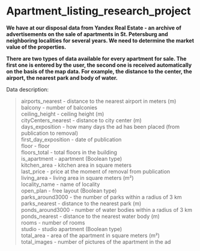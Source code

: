 # Apartment_listing_research_project

**We have at our disposal data from Yandex Real Estate - an archive of advertisements on the sale of apartments in St. Petersburg and neighboring localities for several years. We need to determine the market value of the properties.**

**There are two types of data available for every apartment for sale. The first one is entered by the user, the second one is received automatically on the basis of the map data. For example, the distance to the center, the airport, the nearest park and body of water.**


Data description:
> airports_nearest - distance to the nearest airport in meters (m)<br>
balcony - number of balconies<br>
ceiling_height - ceiling height (m)<br>
cityCenters_nearest - distance to city center (m)<br>
days_exposition - how many days the ad has been placed (from publication to removal)<br>
first_day_exposition - date of publication<br>
floor - floor<br>
floors_total - total floors in the building<br>
is_apartment - apartment (Boolean type)<br>
kitchen_area - kitchen area in square meters<br>
last_price - price at the moment of removal from publication<br>
living_area - living area in square meters (m²)<br>
locality_name - name of locality<br>
open_plan - free layout (Boolean type)<br>
parks_around3000 - the number of parks within a radius of 3 km<br>
parks_nearest - distance to the nearest park (m)<br>
ponds_around3000 - number of water bodies within a radius of 3 km<br>
ponds_nearest - distance to the nearest water body (m)<br>
rooms - number of rooms<br>
studio - studio apartment (Boolean type)<br>
total_area - area of the apartment in square meters (m²)<br>
total_images - number of pictures of the apartment in the ad<br>
